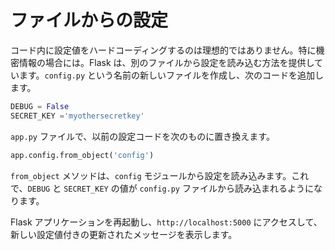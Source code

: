 # ファイルからの設定

コード内に設定値をハードコーディングするのは理想的ではありません。特に機密情報の場合には。Flask は、別のファイルから設定を読み込む方法を提供しています。`config.py` という名前の新しいファイルを作成し、次のコードを追加します。

```python
DEBUG = False
SECRET_KEY ='myothersecretkey'
```

`app.py` ファイルで、以前の設定コードを次のものに置き換えます。

```python
app.config.from_object('config')
```

`from_object` メソッドは、`config` モジュールから設定を読み込みます。これで、`DEBUG` と `SECRET_KEY` の値が `config.py` ファイルから読み込まれるようになります。

Flask アプリケーションを再起動し、`http://localhost:5000` にアクセスして、新しい設定値付きの更新されたメッセージを表示します。
